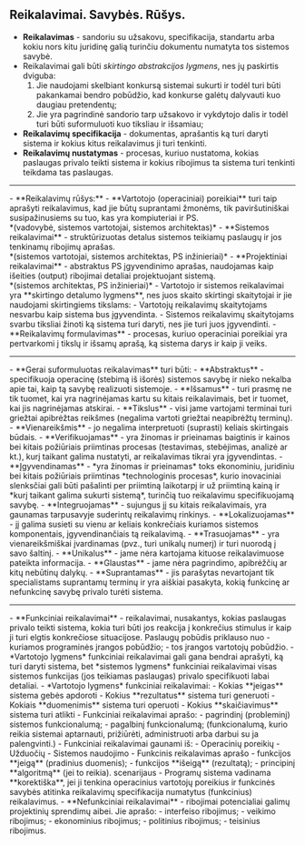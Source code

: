 ## Reikalavimai. Savybės. Rūšys.
- **Reikalavimas** - sandoriu su užsakovu, specifikacija, standartu arba kokiu nors kitu juridinę galią turinčiu dokumentu numatyta tos sistemos savybė.
- Reikalavimai gali būti *skirtingo abstrakcijos lygmens*, nes jų paskirtis dviguba:
  1. Jie naudojami skelbiant konkursą sistemai sukurti ir todėl turi būti pakankamai bendro pobūdžio, kad konkurse galėtų dalyvauti kuo daugiau pretendentų;
  2. Jie yra pagrindinė sandorio tarp užsakovo ir vykdytojo dalis ir todėl turi būti suformuluoti kuo tiksliau ir išsamiau;
- **Reikalavimų specifikacija** - dokumentas, aprašantis ką turi daryti sistema ir kokius kitus reikalavimus ji turi tenkinti.
- **Reikalavimų nustatymas** - procesas, kuriuo nustatoma, kokias paslaugas privalo teikti sistema ir kokius ribojimus ta sistema turi tenkinti teikdama tas paslaugas.
<hr>
- **Reikalavimų rūšys:**
  - **Vartotojo (operaciniai) poreikiai** turi taip aprašyti reikalavimus, kad jie būtų suprantami žmonėms, tik paviršutiniškai susipažinusiems su tuo, kas yra kompiuteriai ir PS. <br>
  *(vadovybė, sistemos vartotojai, sistemos architektas)*
  - **Sistemos reikalavimai** - struktūrizuotas detalus sistemos teikiamų paslaugų ir jos tenkinamų ribojimų aprašas. <br>
  *(sistemos vartotojai, sistemos architektas, PS inžinieriai)*
  - **Projektiniai reikalavimai** - abstraktus PS įgyvendinimo aprašas, naudojamas kaip išeities (output) ribojimai detaliai projektuojant sistemą. <br>
  *(sistemos architektas, PS inžinieriai)*
- Vartotojo ir sistemos reikalavimai yra **skirtingo detalumo lygmens**, nes juos skaito skirtingi skaitytojai ir jie naudojami skirtingiems tikslams:
  - Vartotojų reikalavimų skaitytojams nesvarbu kaip sistema bus įgyvendinta.
  - Sistemos reikalavimų skaitytojams svarbu tiksliai žinoti ką sistema turi daryti, nes jie turi juos įgyvendinti.
- **Reikalavimų formulavimas** - procesas, kuriuo operaciniai poreikiai yra pertvarkomi į tikslų ir išsamų aprašą, ką sistema darys ir kaip ji veiks.
<hr>
- **Gerai suformuluotas reikalavimas** turi būti:
  - **Abstraktus** - specifikuoja operacinę (stebimą iš išorės) sistemos savybę ir nieko nekalba apie tai, kaip tą savybę realizuoti sistemoje.
  - **Išsamus** - turi prasmę ne tik tuomet, kai yra nagrinėjamas kartu su kitais reikalavimais, bet ir tuomet, kai jis nagrinėjamas atskirai.
  - **Tikslus** - visi jame vartojami terminai turi griežtai apibrėžtas reikšmes (negalima vartoti griežtai neapibrėžtų terminų).
  - **Vienareikšmis** - jo negalima interpretuoti (suprasti) keliais skirtingais būdais.
  - **Verifikuojamas** - yra žinomas ir prieinamas baigtinis ir kainos bei kitais požiūriais priimtinas procesas (testavimas, stebėjimas, analizė ar kt.), kurį taikant galima nustatyti, ar reikalavimas tikrai yra įgyvendintas.
  - **Įgyvendinamas** - *yra žinomas ir prieinamas* toks ekonominiu, juridiniu bei kitais požiūriais priimtinas *technologinis procesas*, kurio inovaciniai slenksčiai gali būti pašalinti per priimtiną laikotarpį ir už priimtiną kainą ir *kurį taikant galima sukurti sistemą*, turinčią tuo reikalavimu specifikuojamą savybę.
  - **Integruojamas** - sujungus jį su kitais reikalavimais, yra gaunamas tarpusavyje suderintų reikalavimų rinkinys.
  - **Lokalizuojamas** - jį galima susieti su vienu ar keliais konkrečiais kuriamos sistemos komponentais, įgyvendinančiais tą reikalavimą.
  - **Trasuojamas** - yra vienareikšmiškai įvardinamas (pvz., turi unikalų numerį) ir turi nuorodą į savo šaltinį.
  - **Unikalus** - jame nėra kartojama kituose reikalavimuose pateikta informacija.
  - **Glaustas** - jame nėra pagrindimo, apibrėžčių ar kitų nebūtinų dalykų.
  - **Suprantamas** - jis parašytas nevartojant tik specialistams suprantamų terminų ir yra aiškiai pasakyta, kokią funkcinę ar nefunkcinę savybę privalo turėti sistema.
<hr>
- **Funkciniai reikalavimai** - reikalavimai, nusakantys, kokias paslaugas privalo teikti sistema, kokia turi būti jos reakcija į konkrečius stimulus ir kaip ji turi elgtis konkrečiose situacijose. Paslaugų pobūdis priklauso nuo
  - kuriamos programinės įrangos pobūdžio;
  - tos įrangos vartotojų pobūdžio.
- *Vartotojo lygmens* funkciniai reikalavimai gali gana bendrai aprašyti, ką turi daryti sistema, bet *sistemos lygmens* funkciniai reikalavimai visas sistemos funkcijas (jos teikiamas paslaugas) privalo specifikuoti labai detaliai.
- *Vartotojo lygmens* funkciniai reikalavimai:
  - Kokias **įeigas** sistema gebės apdoroti
  - Kokius **rezultatus** sistema turi generuoti
  - Kokiais **duomenimis** sistema turi operuoti
  - Kokius **skaičiavimus** sistema turi atlikti
- Funkciniai reikalavimai aprašo:
  - pagrindinį (probleminį) sistemos funkcionalumą;
  - pagalbinį funkcionalumą; (funkcionalumą, kurio reikia sistemai aptarnauti, prižiūrėti, administruoti arba darbui su ja palengvinti.)
- Funkciniai reikalavimai gaunami iš:
  - Operacinių poreikių
  - Užduočių
  - Sistemos naudojimo
- Funkcinis reikalavimas aprašo
  - funkcijos **įeigą** (pradinius duomenis);
  - funkcijos **išeigą** (rezultatą);
  - principinį **algoritmą** (jei to reikia).  scenarijaus
- Programų sistema vadinama **korektiška**, jei ji tenkina operacinius vartotojų poreikius ir funkcinės savybės atitinka reikalavimų specifikacija numatytus (funkcinius) reikalavimus.
- **Nefunkciniai reikalavimai** - ribojimai potencialiai galimų projektinių sprendimų aibei. Jie aprašo:
  - interfeiso ribojimus;
  - veikimo ribojimus;
  - ekonominius ribojimus;
  - politinius ribojimus;
  - teisinius ribojimus.
